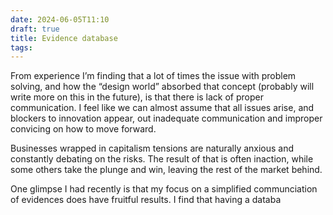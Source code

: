 ```yaml
---
date: 2024-06-05T11:10
draft: true
title: Evidence database
tags:
---
```


From experience I’m finding that a lot of times the issue with problem solving, and how the “design world” absorbed that concept (probably will write more on this in the future), is that there is lack of proper communication. I feel like we can almost assume that all issues arise, and blockers to innovation appear, out inadequate communication and improper convicing on how to move forward.

Businesses wrapped in capitalism tensions are naturally anxious and constantly debating on the risks. The result of that is often inaction, while some others take the plunge and win, leaving the rest of the market behind.

One glimpse I had recently is that my focus on a simplified communciation of evidences does have fruitful results. I find that having a databa